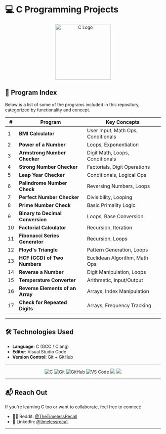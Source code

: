 # 💻 C Programming Projects

<div align="center">
  <img src="https://upload.wikimedia.org/wikipedia/commons/1/19/C_Logo.png" alt="C Logo" width="180">
</div>



## 📂 Program Index

Below is a list of some of the programs included in this repository, categorized by functionality and concept.

| #  | Program                                 | Key Concepts                                   |
|----|-----------------------------------------|------------------------------------------------|
| 1  | **BMI Calculator**                      | User Input, Math Ops, Conditionals             |
| 2  | **Power of a Number**                   | Loops, Exponentiation                          |
| 3  | **Armstrong Number Checker**            | Digit Math, Loops, Conditionals                |
| 4  | **Strong Number Checker**               | Factorials, Digit Operations                   |
| 5  | **Leap Year Checker**                   | Conditionals, Logical Ops                      |
| 6  | **Palindrome Number Check**             | Reversing Numbers, Loops                       |
| 7  | **Perfect Number Checker**              | Divisibility, Looping                          |
| 8  | **Prime Number Check**                  | Basic Primality Logic                          |
| 9  | **Binary to Decimal Conversion**        | Loops, Base Conversion                         |
| 10 | **Factorial Calculator**                | Recursion, Iteration                           |
| 11 | **Fibonacci Series Generator**          | Recursion, Loops                               |
| 12 | **Floyd's Triangle**                    | Pattern Generation, Loops                      |
| 13 | **HCF (GCD) of Two Numbers**            | Euclidean Algorithm, Math Ops                  |
| 14 | **Reverse a Number**                    | Digit Manipulation, Loops                      |
| 15 | **Temperature Converter**               | Arithmetic, Input/Output                       |
| 16 | **Reverse Elements of an Array**        | Arrays, Index Manipulation                     |
| 17 | **Check for Repeated Digits**           | Arrays, Frequency Tracking                     |

---

## 🛠 Technologies Used

- **Language**: C (GCC / Clang)
- **Editor**: Visual Studio Code
- **Version Control**: Git + GitHub

---
<p align="center">
  <img src="https://img.shields.io/badge/C-00599C?style=for-the-badge&logo=c&logoColor=white" alt="C" />
  <img src="https://img.shields.io/badge/Git-F05032?style=for-the-badge&logo=git&logoColor=white" alt="Git" />
  <img src="https://img.shields.io/badge/GitHub-181717?style=for-the-badge&logo=github&logoColor=white" alt="GitHub" />
  <img src="https://img.shields.io/badge/VS%20Code-007ACC?style=for-the-badge&logo=visual-studio-code&logoColor=white" alt="VS Code" />
  <img src="https://img.shields.io/badge/compiled-yes-brightgreen?style=for-the-badge" />
  <img src="https://img.shields.io/badge/runs-maybe-yellow?style=for-the-badge" />

</p>

</p>

---

## 📬 Reach Out

If you're learning C too or want to collaborate, feel free to connect:

- 🧑‍💻 Reddit: [@TheTimelessRecall](https://www.reddit.com/user/TimelessRecall/)
- 💼 LinkedIn: [@timelessrecall](https://linkedin.com/in/timelessrecall)

---
